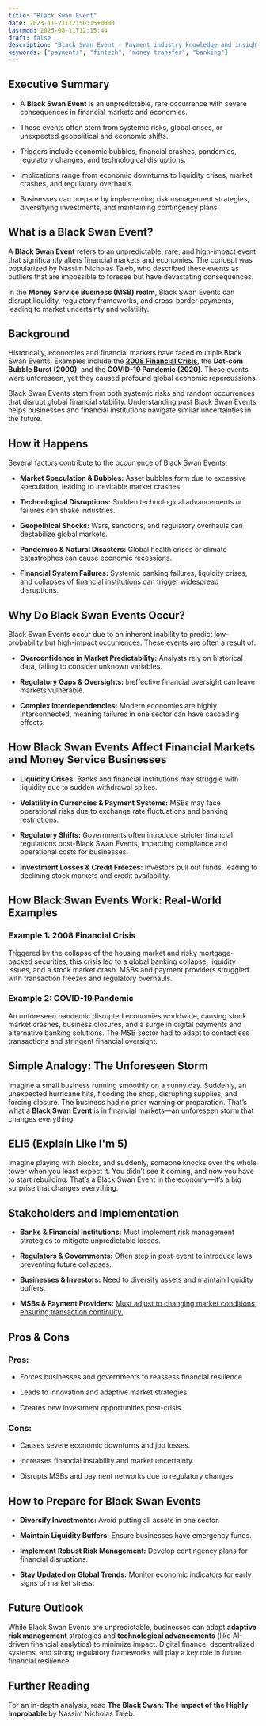 ```yaml
---
title: "Black Swan Event"
date: 2023-11-21T12:50:15+0000
lastmod: 2025-08-11T12:15:44
draft: false
description: "Black Swan Event - Payment industry knowledge and insights"
keywords: ["payments", "fintech", "money transfer", "banking"]
---
```


## Executive Summary

- A **Black Swan Event** is an unpredictable, rare occurrence with severe consequences in financial markets and economies.

- These events often stem from systemic risks, global crises, or unexpected geopolitical and economic shifts.

- Triggers include economic bubbles, financial crashes, pandemics, regulatory changes, and technological disruptions.

- Implications range from economic downturns to liquidity crises, market crashes, and regulatory overhauls.

- Businesses can prepare by implementing risk management strategies, diversifying investments, and maintaining contingency plans.

## What is a Black Swan Event?

A **Black Swan Event** refers to an unpredictable, rare, and high-impact event that significantly alters financial markets and economies. The concept was popularized by Nassim Nicholas Taleb, who described these events as outliers that are impossible to foresee but have devastating consequences.

In the **Money Service Business (MSB) realm**, Black Swan Events can disrupt liquidity, regulatory frameworks, and cross-border payments, leading to market uncertainty and volatility.

## Background 

Historically, economies and financial markets have faced multiple Black Swan Events. Examples include the **[2008 Financial Crisis](https://faisalkhanllc.xyz/resources/payments-wiki/0-9/2008-financial-crisis/)**, the **Dot-com Bubble Burst (2000)**, and the **COVID-19 Pandemic (2020)**. These events were unforeseen, yet they caused profound global economic repercussions.

Black Swan Events stem from both systemic risks and random occurrences that disrupt global financial stability. Understanding past Black Swan Events helps businesses and financial institutions navigate similar uncertainties in the future.

## How it Happens

Several factors contribute to the occurrence of Black Swan Events:

- **Market Speculation & Bubbles:** Asset bubbles form due to excessive speculation, leading to inevitable market crashes.

- **Technological Disruptions:** Sudden technological advancements or failures can shake industries.

- **Geopolitical Shocks:** Wars, sanctions, and regulatory overhauls can destabilize global markets.

- **Pandemics & Natural Disasters:** Global health crises or climate catastrophes can cause economic recessions.

- **Financial System Failures:** Systemic banking failures, liquidity crises, and collapses of financial institutions can trigger widespread disruptions.

## Why Do Black Swan Events Occur?

Black Swan Events occur due to an inherent inability to predict low-probability but high-impact occurrences. These events are often a result of:

- **Overconfidence in Market Predictability:** Analysts rely on historical data, failing to consider unknown variables.

- **Regulatory Gaps & Oversights:** Ineffective financial oversight can leave markets vulnerable.

- **Complex Interdependencies:** Modern economies are highly interconnected, meaning failures in one sector can have cascading effects.

## How Black Swan Events Affect Financial Markets and Money Service Businesses

- **Liquidity Crises:** Banks and financial institutions may struggle with liquidity due to sudden withdrawal spikes.

- **Volatility in Currencies & Payment Systems:** MSBs may face operational risks due to exchange rate fluctuations and banking restrictions.

- **Regulatory Shifts:** Governments often introduce stricter financial regulations post-Black Swan Events, impacting compliance and operational costs for businesses.

- **Investment Losses & Credit Freezes:** Investors pull out funds, leading to declining stock markets and credit availability.

## How Black Swan Events Work: Real-World Examples

### Example 1: 2008 Financial Crisis

Triggered by the collapse of the housing market and risky mortgage-backed securities, this crisis led to a global banking collapse, liquidity issues, and a stock market crash. MSBs and payment providers struggled with transaction freezes and regulatory overhauls.

### Example 2: COVID-19 Pandemic

An unforeseen pandemic disrupted economies worldwide, causing stock market crashes, business closures, and a surge in digital payments and alternative banking solutions. The MSB sector had to adapt to contactless transactions and stringent financial oversight.

## Simple Analogy: The Unforeseen Storm

Imagine a small business running smoothly on a sunny day. Suddenly, an unexpected hurricane hits, flooding the shop, disrupting supplies, and forcing closure. The business had no prior warning or preparation. That’s what a **Black Swan Event** is in financial markets—an unforeseen storm that changes everything.

## ELI5 (Explain Like I'm 5)

Imagine playing with blocks, and suddenly, someone knocks over the whole tower when you least expect it. You didn’t see it coming, and now you have to start rebuilding. That’s a Black Swan Event in the economy—it’s a big surprise that changes everything.

## Stakeholders and Implementation

- **Banks & Financial Institutions:** Must implement risk management strategies to mitigate unpredictable losses.

- **Regulators & Governments:** Often step in post-event to introduce laws preventing future collapses.

- **Businesses & Investors:** Need to diversify assets and maintain liquidity buffers.

- **MSBs & Payment Providers:** [Must adjust to changing market conditions, ensuring transaction continuity.](https://faisalkhanllc.xyz/resources/payments-wiki/m/money-services-business-msb/)

## Pros & Cons 

### Pros:

- Forces businesses and governments to reassess financial resilience.

- Leads to innovation and adaptive market strategies.

- Creates new investment opportunities post-crisis.

### Cons:

- Causes severe economic downturns and job losses.

- Increases financial instability and market uncertainty.

- Disrupts MSBs and payment networks due to regulatory changes.

## How to Prepare for Black Swan Events

- **Diversify Investments:** Avoid putting all assets in one sector.

- **Maintain Liquidity Buffers:** Ensure businesses have emergency funds.

- **Implement Robust Risk Management:** Develop contingency plans for financial disruptions.

- **Stay Updated on Global Trends:** Monitor economic indicators for early signs of market stress.

## Future Outlook

While Black Swan Events are unpredictable, businesses can adopt **adaptive risk management** strategies and **technological advancements** (like AI-driven financial analytics) to minimize impact. Digital finance, decentralized systems, and strong regulatory frameworks will play a key role in future financial resilience.

## Further Reading

For an in-depth analysis, read **The Black Swan: The Impact of the Highly Improbable** by Nassim Nicholas Taleb.